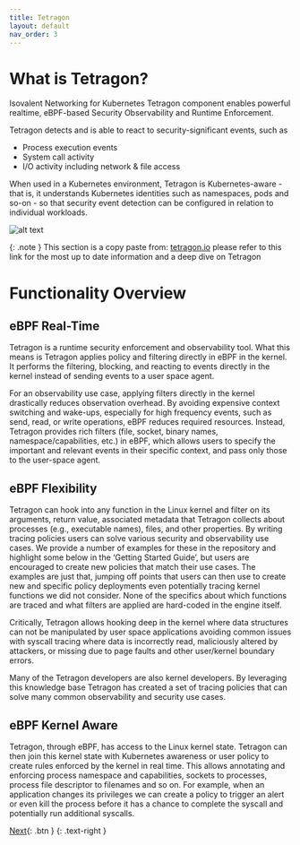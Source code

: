 ```yaml
---
title: Tetragon
layout: default
nav_order: 3
---
```


# What is Tetragon?

Isovalent Networking for Kubernetes Tetragon component enables powerful realtime, eBPF-based Security Observability and Runtime Enforcement.

Tetragon detects and is able to react to security-significant events, such as

* Process execution events
* System call activity
* I/O activity including network & file access


When used in a Kubernetes environment, Tetragon is Kubernetes-aware - that is, it understands Kubernetes identities such as namespaces, pods and so-on - so that security event detection can be configured in relation to individual workloads.

![alt text](../TetragonOverview.png)

{: .note }
This section is a copy paste from: [tetragon.io](https://tetragon.io/docs/overview/) please refer to this link for the most up to date information and a deep dive on Tetragon


# Functionality Overview

## eBPF Real-Time
Tetragon is a runtime security enforcement and observability tool. What this means is Tetragon applies policy and filtering directly in eBPF in the kernel. It performs the filtering, blocking, and reacting to events directly in the kernel instead of sending events to a user space agent.

For an observability use case, applying filters directly in the kernel drastically reduces observation overhead. By avoiding expensive context switching and wake-ups, especially for high frequency events, such as send, read, or write operations, eBPF reduces required resources. Instead, Tetragon provides rich filters (file, socket, binary names, namespace/capabilities, etc.) in eBPF, which allows users to specify the important and relevant events in their specific context, and pass only those to the user-space agent.

## eBPF Flexibility
Tetragon can hook into any function in the Linux kernel and filter on its arguments, return value, associated metadata that Tetragon collects about processes (e.g., executable names), files, and other properties. By writing tracing policies users can solve various security and observability use cases. We provide a number of examples for these in the repository and highlight some below in the ‘Getting Started Guide’, but users are encouraged to create new policies that match their use cases. The examples are just that, jumping off points that users can then use to create new and specific policy deployments even potentially tracing kernel functions we did not consider. None of the specifics about which functions are traced and what filters are applied are hard-coded in the engine itself.

Critically, Tetragon allows hooking deep in the kernel where data structures can not be manipulated by user space applications avoiding common issues with syscall tracing where data is incorrectly read, maliciously altered by attackers, or missing due to page faults and other user/kernel boundary errors.

Many of the Tetragon developers are also kernel developers. By leveraging this knowledge base Tetragon has created a set of tracing policies that can solve many common observability and security use cases.

## eBPF Kernel Aware
Tetragon, through eBPF, has access to the Linux kernel state. Tetragon can then join this kernel state with Kubernetes awareness or user policy to create rules enforced by the kernel in real time. This allows annotating and enforcing process namespace and capabilities, sockets to processes, process file descriptor to filenames and so on. For example, when an application changes its privileges we can create a policy to trigger an alert or even kill the process before it has a chance to complete the syscall and potentially run additional syscalls.

[Next](/cilium-dc-design/docs/tetragon/openshift/openshift/){: .btn }
{: .text-right }